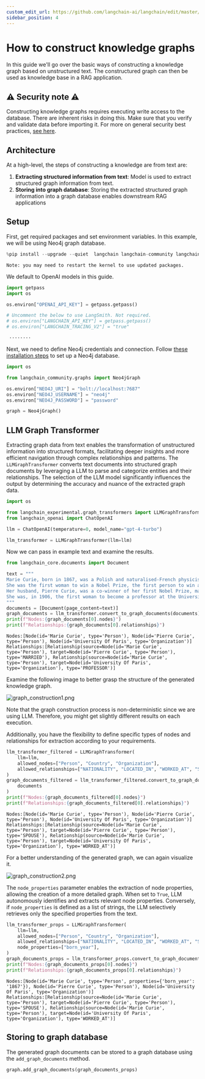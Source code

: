 ```yaml
---
custom_edit_url: https://github.com/langchain-ai/langchain/edit/master/docs/docs/how_to/graph_constructing.ipynb
sidebar_position: 4
---
```

# How to construct knowledge graphs

In this guide we'll go over the basic ways of constructing a knowledge graph based on unstructured text. The constructured graph can then be used as knowledge base in a RAG application.

## ⚠️ Security note ⚠️

Constructing knowledge graphs requires executing write access to the database. There are inherent risks in doing this. Make sure that you verify and validate data before importing it. For more on general security best practices, [see here](/docs/security).


## Architecture

At a high-level, the steps of constructing a knowledge are from text are:

1. **Extracting structured information from text**: Model is used to extract structured graph information from text.
2. **Storing into graph database**: Storing the extracted structured graph information into a graph database enables downstream RAG applications

## Setup

First, get required packages and set environment variables.
In this example, we will be using Neo4j graph database.


```python
%pip install --upgrade --quiet  langchain langchain-community langchain-openai langchain-experimental neo4j
```
```output
Note: you may need to restart the kernel to use updated packages.
```
We default to OpenAI models in this guide.


```python
import getpass
import os

os.environ["OPENAI_API_KEY"] = getpass.getpass()

# Uncomment the below to use LangSmith. Not required.
# os.environ["LANGCHAIN_API_KEY"] = getpass.getpass()
# os.environ["LANGCHAIN_TRACING_V2"] = "true"
```
```output
 ········
```
Next, we need to define Neo4j credentials and connection.
Follow [these installation steps](https://neo4j.com/docs/operations-manual/current/installation/) to set up a Neo4j database.


```python
import os

from langchain_community.graphs import Neo4jGraph

os.environ["NEO4J_URI"] = "bolt://localhost:7687"
os.environ["NEO4J_USERNAME"] = "neo4j"
os.environ["NEO4J_PASSWORD"] = "password"

graph = Neo4jGraph()
```

## LLM Graph Transformer

Extracting graph data from text enables the transformation of unstructured information into structured formats, facilitating deeper insights and more efficient navigation through complex relationships and patterns. The `LLMGraphTransformer` converts text documents into structured graph documents by leveraging a LLM to parse and categorize entities and their relationships. The selection of the LLM model significantly influences the output by determining the accuracy and nuance of the extracted graph data.



```python
import os

from langchain_experimental.graph_transformers import LLMGraphTransformer
from langchain_openai import ChatOpenAI

llm = ChatOpenAI(temperature=0, model_name="gpt-4-turbo")

llm_transformer = LLMGraphTransformer(llm=llm)
```

Now we can pass in example text and examine the results.


```python
from langchain_core.documents import Document

text = """
Marie Curie, born in 1867, was a Polish and naturalised-French physicist and chemist who conducted pioneering research on radioactivity.
She was the first woman to win a Nobel Prize, the first person to win a Nobel Prize twice, and the only person to win a Nobel Prize in two scientific fields.
Her husband, Pierre Curie, was a co-winner of her first Nobel Prize, making them the first-ever married couple to win the Nobel Prize and launching the Curie family legacy of five Nobel Prizes.
She was, in 1906, the first woman to become a professor at the University of Paris.
"""
documents = [Document(page_content=text)]
graph_documents = llm_transformer.convert_to_graph_documents(documents)
print(f"Nodes:{graph_documents[0].nodes}")
print(f"Relationships:{graph_documents[0].relationships}")
```
```output
Nodes:[Node(id='Marie Curie', type='Person'), Node(id='Pierre Curie', type='Person'), Node(id='University Of Paris', type='Organization')]
Relationships:[Relationship(source=Node(id='Marie Curie', type='Person'), target=Node(id='Pierre Curie', type='Person'), type='MARRIED'), Relationship(source=Node(id='Marie Curie', type='Person'), target=Node(id='University Of Paris', type='Organization'), type='PROFESSOR')]
```
Examine the following image to better grasp the structure of the generated knowledge graph. 

![graph_construction1.png](../../static/img/graph_construction1.png)

Note that the graph construction process is non-deterministic since we are using LLM. Therefore, you might get slightly different results on each execution.

Additionally, you have the flexibility to define specific types of nodes and relationships for extraction according to your requirements.


```python
llm_transformer_filtered = LLMGraphTransformer(
    llm=llm,
    allowed_nodes=["Person", "Country", "Organization"],
    allowed_relationships=["NATIONALITY", "LOCATED_IN", "WORKED_AT", "SPOUSE"],
)
graph_documents_filtered = llm_transformer_filtered.convert_to_graph_documents(
    documents
)
print(f"Nodes:{graph_documents_filtered[0].nodes}")
print(f"Relationships:{graph_documents_filtered[0].relationships}")
```
```output
Nodes:[Node(id='Marie Curie', type='Person'), Node(id='Pierre Curie', type='Person'), Node(id='University Of Paris', type='Organization')]
Relationships:[Relationship(source=Node(id='Marie Curie', type='Person'), target=Node(id='Pierre Curie', type='Person'), type='SPOUSE'), Relationship(source=Node(id='Marie Curie', type='Person'), target=Node(id='University Of Paris', type='Organization'), type='WORKED_AT')]
```
For a better understanding of the generated graph, we can again visualize it.

![graph_construction2.png](../../static/img/graph_construction2.png)

The `node_properties` parameter enables the extraction of node properties, allowing the creation of a more detailed graph.
When set to `True`, LLM autonomously identifies and extracts relevant node properties.
Conversely, if `node_properties` is defined as a list of strings, the LLM selectively retrieves only the specified properties from the text.


```python
llm_transformer_props = LLMGraphTransformer(
    llm=llm,
    allowed_nodes=["Person", "Country", "Organization"],
    allowed_relationships=["NATIONALITY", "LOCATED_IN", "WORKED_AT", "SPOUSE"],
    node_properties=["born_year"],
)
graph_documents_props = llm_transformer_props.convert_to_graph_documents(documents)
print(f"Nodes:{graph_documents_props[0].nodes}")
print(f"Relationships:{graph_documents_props[0].relationships}")
```
```output
Nodes:[Node(id='Marie Curie', type='Person', properties={'born_year': '1867'}), Node(id='Pierre Curie', type='Person'), Node(id='University Of Paris', type='Organization')]
Relationships:[Relationship(source=Node(id='Marie Curie', type='Person'), target=Node(id='Pierre Curie', type='Person'), type='SPOUSE'), Relationship(source=Node(id='Marie Curie', type='Person'), target=Node(id='University Of Paris', type='Organization'), type='WORKED_AT')]
```
## Storing to graph database

The generated graph documents can be stored to a graph database using the `add_graph_documents` method.


```python
graph.add_graph_documents(graph_documents_props)
```
